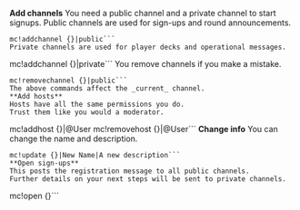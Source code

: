**Add channels**
You need a public channel and a private channel to start signups.
Public channels are used for sign-ups and round announcements.
```
mc!addchannel {}|public```
Private channels are used for player decks and operational messages.
```
mc!addchannel {}|private```
You remove channels if you make a mistake.
```
mc!removechannel {}|public```
The above commands affect the _current_ channel.
**Add hosts**
Hosts have all the same permissions you do.
Trust them like you would a moderator.
```
mc!addhost {}|@User
mc!removehost {}|@User```
**Change info**
You can change the name and description.
```
mc!update {}|New Name|A new description```
**Open sign-ups**
This posts the registration message to all public channels.
Further details on your next steps will be sent to private channels.
```
mc!open {}```
